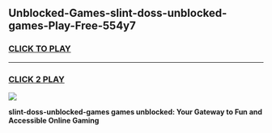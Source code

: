 
## Unblocked-Games-slint-doss-unblocked-games-Play-Free-554y7
<h3>
<a href="https://premium76.site?title=slint-doss-unblocked-games&ref=24M">CLICK TO PLAY</a></h3>
<hr>

<h3>
<a href="https://premium76.site?title=slint-doss-unblocked-games&ref=24M">CLICK 2 PLAY</a>
  
</h3>

<a href="https://premium76.site?title=slint-doss-unblocked-games&ref=24M"><img src="https://clearcache.store/games.png"></a>


**slint-doss-unblocked-games games unblocked: Your Gateway to Fun and Accessible Online Gaming**
